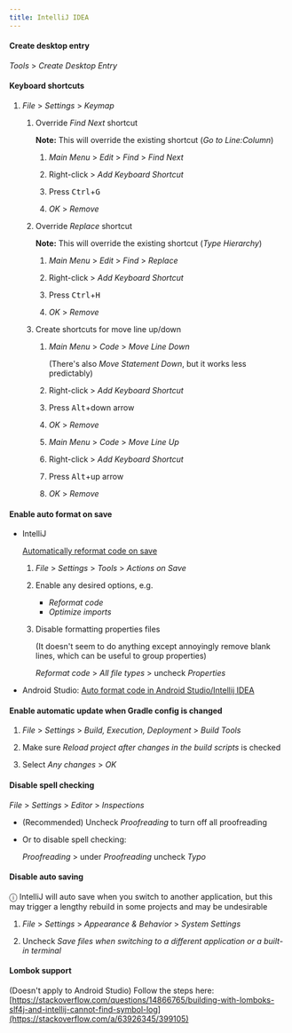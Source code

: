 ```yaml
---
title: IntelliJ IDEA
---
```


#### Create desktop entry

_Tools_ > _Create Desktop Entry_

#### Keyboard shortcuts

1. _File_ > _Settings_ > _Keymap_

   1. Override _Find Next_ shortcut

      **Note:** This will override the existing shortcut (_Go to Line:Column_)

      1. _Main Menu_ > _Edit_ > _Find_ > _Find Next_

      1. Right-click > _Add Keyboard Shortcut_

      1. Press <kbd>Ctrl</kbd>+<kbd>G</kbd>

      1. _OK_ > _Remove_

   1. Override _Replace_ shortcut

      **Note:** This will override the existing shortcut (_Type Hierarchy_)

      1. _Main Menu_ > _Edit_ > _Find_ > _Replace_

      1. Right-click > _Add Keyboard Shortcut_

      1. Press <kbd>Ctrl</kbd>+<kbd>H</kbd>

      1. _OK_ > _Remove_

   1. Create shortcuts for move line up/down

      1. _Main Menu_ > _Code_ > _Move Line Down_

         (There's also _Move Statement Down_, but it works less predictably)

      1. Right-click > _Add Keyboard Shortcut_

      1. Press <kbd>Alt</kbd>+down arrow

      1. _OK_ > _Remove_

      1. _Main Menu_ > _Code_ > _Move Line Up_

      1. Right-click > _Add Keyboard Shortcut_

      1. Press <kbd>Alt</kbd>+up arrow

      1. _OK_ > _Remove_

#### Enable auto format on save

- IntelliJ

  [Automatically reformat code on save](https://www.jetbrains.com/help/idea/reformat-and-rearrange-code.html#reformat-on-save)

  1. _File_ > _Settings_ > _Tools_ > _Actions on Save_

  1. Enable any desired options, e.g.

     - _Reformat code_
     - _Optimize imports_

  1. Disable formatting properties files

     (It doesn't seem to do anything except annoyingly remove blank lines, which can be useful to group properties)

     _Reformat code_ > _All file types_ > uncheck _Properties_

- Android Studio: [Auto format code in Android Studio/Intellij IDEA](https://medium.com/nerd-for-tech/auto-format-code-in-android-studio-intellij-idea-1f0450ee44a3)

#### Enable automatic update when Gradle config is changed

1. _File_ > _Settings_ > _Build, Execution, Deployment_ > _Build Tools_

1. Make sure _Reload project after changes in the build scripts_ is checked

1. Select _Any changes_ > _OK_

#### Disable spell checking

_File_ > _Settings_ > _Editor_ > _Inspections_

- (Recommended) Uncheck _Proofreading_ to turn off all proofreading
- Or to disable spell checking:

  _Proofreading_ > under _Proofreading_ uncheck _Typo_

#### Disable auto saving

ⓘ IntelliJ will auto save when you switch to another application, but this may trigger a lengthy rebuild in some projects and may be undesirable

1. _File_ > _Settings_ > _Appearance & Behavior_ > _System Settings_

1. Uncheck _Save files when switching to a different application or a built-in terminal_

#### Lombok support

(Doesn't apply to Android Studio) Follow the steps here: [https://stackoverflow.com/questions/14866765/building-with-lomboks-slf4j-and-intellij-cannot-find-symbol-log](https://stackoverflow.com/a/63926345/399105)
